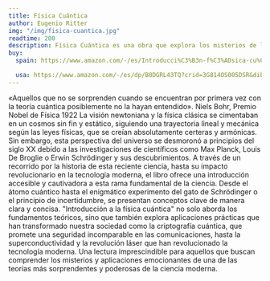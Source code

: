```yaml
---
title: Física Cuántica
author: Eugenio Ritter
img: "/img/fisica-cuantica.jpg"
readtime: 200
description: Física Cuántica es una obra que explora los misterios de la física cuántica, un campo de la ciencia que estudia el comportamiento de la materia y la energía a escalas muy pequeñas. La obra explora temas como la dualidad onda-partícula, el principio de incertidumbre y la mecánica cuántica, y se centra en la idea de que la física cuántica es una teoría que describe el mundo a escalas muy pequeñas.
buy:
  spain: https://www.amazon.com/-/es/Introducci%C3%B3n-f%C3%ADsica-cu%C3%A1ntica-Desafiando-intuici%C3%B3n/dp/8419878421?__mk_es_US=%C3%85M%C3%85%C5%BD%C3%95%C3%91&crid=22THT3MJYOA6E&dib=eyJ2IjoiMSJ9.BQ8wlyuB3-pw-R2n-2epmNavxZcBltaae-AY9XYi3pQ.BDc2HldOW-Wy77-aZZ1MI9EIR7fHKdpml4QxHF83Cz4&dib_tag=se&keywords=la+f%C3%ADsica+cu%C3%A1ntica+eugenio&qid=1738468760&s=audible&sprefix=la+f%C3%ADsica+cu%C3%A1ntica+eugenio%2Caudible%2C201&sr=1-1

  usa: https://www.amazon.com/-/es/dp/B0DGRL43TQ?crid=3G814OS005DSR&dib=eyJ2IjoiMSJ9.yp1GFTvAoxXKjWO_t2pCOFCc3zP6xGBIPkiK5ldCRqtMxxUbQDUibGiyjw8cXQOY.rr5XJotQOPiGBCYz6Dx5DQPwGs1HB30aE3qoiasnCDY&dib_tag=se&keywords=la+f%C3%ADsica+cu%C3%A1ntica+en+ingles&qid=1738468665&sprefix=fisica+cuantica+espa%C3%B1ol%2Caps%2C270&sr=8-1
---
```


«Aquellos que no se sorprenden cuando se encuentran por primera vez con la teoría cuántica posiblemente no la hayan entendido». Niels Bohr, Premio Nobel de Física 1922 La visión newtoniana y la física clásica se cimentaban en un cosmos sin fin y estático, siguiendo una trayectoria lineal y mecánica según las leyes físicas, que se creían absolutamente certeras y armónicas. Sin embargo, esta perspectiva del universo se desmoronó a principios del siglo XX debido a las investigaciones de científicos como Max Planck, Louis De Broglie o Erwin Schrödinger y sus descubrimientos. A través de un recorrido por la historia de esta reciente ciencia, hasta su impacto revolucionario en la tecnología moderna, el libro ofrece una introducción accesible y cautivadora a esta rama fundamental de la ciencia. Desde el átomo cuántico hasta el enigmático experimento del gato de Schrödinger o el principio de incertidumbre, se presentan conceptos clave de manera clara y concisa. "Introducción a la física cuántica" no solo aborda los fundamentos teóricos, sino que también explora aplicaciones prácticas que han transformado nuestra sociedad como la criptografía cuántica, que promete una seguridad incomparable en las comunicaciones, hasta la superconductividad y la revolución láser que han revolucionado la tecnología moderna. Una lectura imprescindible para aquellos que buscan comprender los misterios y aplicaciones emocionantes de una de las teorías más sorprendentes y poderosas de la ciencia moderna.

